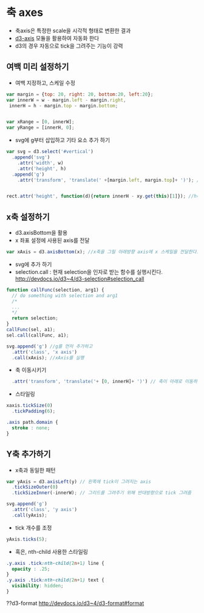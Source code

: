 축 axes
===

- 축axis은 특정한 scale을 시각적 형태로 변환한 결과
- [d3-axis](http://devdocs.io/d3~4/d3-axis) 모듈을 활용하여 자동화 한다
 - d3의 경우 자동으로 tick을 그려주는 기능이 강력

여백 미리 설정하기
---

- 여백 지정하고, 스케일 수정

```javascript
var margin = {top: 20, right: 20, bottom:20, left:20};
var innerW = w - margin.left - margin.right,
 innerH = h - margin.top - margin.bottom;


var xRange = [0, innerW];
var yRange = [innerH, 0];
```

- svg에 g부터 삽입하고 기타 요소 추가 하기

```javascript
var svg = d3.select('#vertical')
  .append('svg')
    .attr('width', w)
    .attr('height', h)
  .append('g')
    .attr('transform', 'translate(' +[margin.left, margin.top]+ ')'); // svg > g의 사이즈는 innerW X innerH라고 가정


rect.attr('height', function(d){return innerH - xy.get(this)[1]}); //h대신 innerH 사용
```


x축 설정하기
---
- d3.axisBottom을 활용
- x 좌표 설정에 사용된 axis를 전달

```javascript
var xAxis = d3.axisBottom(x); //x축을 그릴 아래방향 axis에 x 스케일을 전달한다. 결과값인 xAxis는 g를 받아 축을 그려주는 함수가 된다.
```

- svg에 추가 하기
 - selection.call : 현재 selection을 인자로 받는 함수를 실행시킨다. http://devdocs.io/d3~4/d3-selection#selection_call

```javascript
function callFunc(selection, arg1) {
  // do something with selection and arg1
  /*
  ...
  */
  return selection;
}
callFunc(sel, a1);
sel.call(callFunc, a1);
```


```javascript
svg.append('g') //g를 먼저 추가하고
  .attr('class', 'x axis')
  .call(xAxis); //xAxis를 실행
```

- 축 이동시키기

```javascript
  .attr('transform', 'translate('+ [0, innerH]+ ')') // 축이 아래로 이동하도록 translate한다.
```

- 스타일링

```javascript
xaxis.tickSize(0) 
  .tickPadding(6);
```
```css
.axis path.domain {
  stroke : none;
}
```

Y축 추가하기
---

- x축과 동일한 패턴
```javascript
var yAxis = d3.axisLeft(y) // 왼쪽에 tick이 그려지는 axis
  .tickSizeOuter(0)
  .tickSizeInner(-innerW); // 그리드를 그려주기 위해 반대방향으로 tick 그려줌 

svg.append('g')
  .attr('class', 'y axis')
  .call(yAxis);
```

- tick 개수를 조정

```javascript
yAxis.ticks(5);
```

- 혹은, nth-child 사용한 스타일링

```css
.y.axis .tick:nth-child(2n+1) line {
  opacity : .25;
}
.y.axis .tick:nth-child(2n+1) text {
  visibility: hidden;
}
```

??d3-format http://devdocs.io/d3~4/d3-format#format
